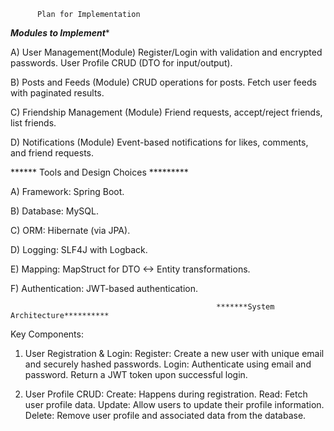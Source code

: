           Plan for Implementation
          
 *****Modules to Implement******

A) User Management(Module)
    Register/Login with validation and encrypted passwords.
    User Profile CRUD (DTO for input/output).

B) Posts and Feeds (Module)
   CRUD operations for posts.
   Fetch user feeds with paginated results.

C) Friendship Management (Module)
    Friend requests, accept/reject friends, list friends.


D) Notifications  (Module)
    Event-based notifications for likes, comments, and friend requests.


   ****** Tools and Design Choices *********
   
A)  Framework: Spring Boot.

B)  Database: MySQL.

C)  ORM: Hibernate (via JPA).

D)  Logging: SLF4J with Logback.

E)  Mapping: MapStruct for DTO <-> Entity transformations.

F)  Authentication: JWT-based authentication.


                                                  *******System Architecture**********
Key Components:

1) User Registration & Login:
       Register: Create a new user with unique email and securely hashed passwords.
       Login: Authenticate using email and password. Return a JWT token upon successful login.
   
3) User Profile CRUD:
       Create: Happens during registration.
       Read: Fetch user profile data.
       Update: Allow users to update their profile information.
       Delete: Remove user profile and associated data from the database.

